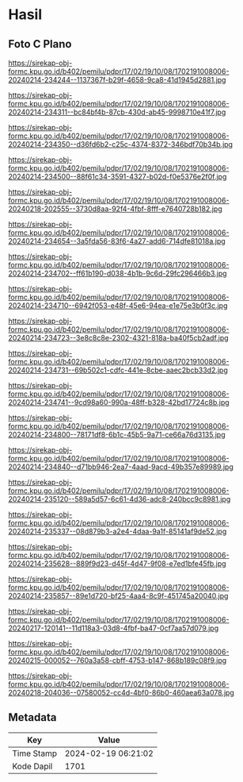 # Hasil

## Foto C Plano

https://sirekap-obj-formc.kpu.go.id/b402/pemilu/pdpr/17/02/19/10/08/1702191008006-20240214-234244--1137367f-b29f-4658-9ca8-41d1945d2881.jpg

https://sirekap-obj-formc.kpu.go.id/b402/pemilu/pdpr/17/02/19/10/08/1702191008006-20240214-234311--bc84bf4b-87cb-430d-ab45-9998710e41f7.jpg

https://sirekap-obj-formc.kpu.go.id/b402/pemilu/pdpr/17/02/19/10/08/1702191008006-20240214-234350--d36fd6b2-c25c-4374-8372-346bdf70b34b.jpg

https://sirekap-obj-formc.kpu.go.id/b402/pemilu/pdpr/17/02/19/10/08/1702191008006-20240214-234500--88f61c34-3591-4327-b02d-f0e5376e2f0f.jpg

https://sirekap-obj-formc.kpu.go.id/b402/pemilu/pdpr/17/02/19/10/08/1702191008006-20240218-202555--3730d8aa-92f4-4fbf-8fff-e7640728b182.jpg

https://sirekap-obj-formc.kpu.go.id/b402/pemilu/pdpr/17/02/19/10/08/1702191008006-20240214-234654--3a5fda56-83f6-4a27-add6-714dfe81018a.jpg

https://sirekap-obj-formc.kpu.go.id/b402/pemilu/pdpr/17/02/19/10/08/1702191008006-20240214-234702--ff61b190-d038-4b1b-9c6d-29fc296466b3.jpg

https://sirekap-obj-formc.kpu.go.id/b402/pemilu/pdpr/17/02/19/10/08/1702191008006-20240214-234710--6942f053-e48f-45e6-94ea-e1e75e3b0f3c.jpg

https://sirekap-obj-formc.kpu.go.id/b402/pemilu/pdpr/17/02/19/10/08/1702191008006-20240214-234723--3e8c8c8e-2302-4321-818a-ba40f5cb2adf.jpg

https://sirekap-obj-formc.kpu.go.id/b402/pemilu/pdpr/17/02/19/10/08/1702191008006-20240214-234731--69b502c1-cdfc-441e-8cbe-aaec2bcb33d2.jpg

https://sirekap-obj-formc.kpu.go.id/b402/pemilu/pdpr/17/02/19/10/08/1702191008006-20240214-234741--9cd98a60-990a-48ff-b328-42bd17724c8b.jpg

https://sirekap-obj-formc.kpu.go.id/b402/pemilu/pdpr/17/02/19/10/08/1702191008006-20240214-234800--78171df8-6b1c-45b5-9a71-ce66a76d3135.jpg

https://sirekap-obj-formc.kpu.go.id/b402/pemilu/pdpr/17/02/19/10/08/1702191008006-20240214-234840--d71bb946-2ea7-4aad-9acd-49b357e89989.jpg

https://sirekap-obj-formc.kpu.go.id/b402/pemilu/pdpr/17/02/19/10/08/1702191008006-20240214-235120--589a5d57-6c61-4d36-adc8-240bcc9c8981.jpg

https://sirekap-obj-formc.kpu.go.id/b402/pemilu/pdpr/17/02/19/10/08/1702191008006-20240214-235337--08d879b3-a2e4-4daa-9a1f-85141af9de52.jpg

https://sirekap-obj-formc.kpu.go.id/b402/pemilu/pdpr/17/02/19/10/08/1702191008006-20240214-235628--889f9d23-d45f-4d47-9f08-e7ed1bfe45fb.jpg

https://sirekap-obj-formc.kpu.go.id/b402/pemilu/pdpr/17/02/19/10/08/1702191008006-20240214-235857--89e1d720-bf25-4aa4-8c9f-451745a20040.jpg

https://sirekap-obj-formc.kpu.go.id/b402/pemilu/pdpr/17/02/19/10/08/1702191008006-20240217-120141--11d118a3-03d8-4fbf-ba47-0cf7aa57d079.jpg

https://sirekap-obj-formc.kpu.go.id/b402/pemilu/pdpr/17/02/19/10/08/1702191008006-20240215-000052--760a3a58-cbff-4753-b147-868b189c08f9.jpg

https://sirekap-obj-formc.kpu.go.id/b402/pemilu/pdpr/17/02/19/10/08/1702191008006-20240218-204036--07580052-cc4d-4bf0-86b0-460aea63a078.jpg


## Metadata

| Key        | Value               |
| ---------- | ------------------- |
| Time Stamp | 2024-02-19 06:21:02 |
| Kode Dapil | 1701                |



